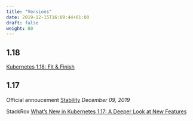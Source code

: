 ```yaml
---
title: "Versions"
date: 2019-12-15T16:09:44+01:00
draft: false
weight: 80
---
```


## 1.18

[Kubernetes 1.18: Fit & Finish](https://kubernetes.io/blog/2020/03/25/kubernetes-1-18-release-announcement/)

## 1.17

Official annoucement [Stability](https://kubernetes.io/blog/2019/12/09/kubernetes-1-17-release-announcement/) _December 09, 2019_

StackRox [What’s New in Kubernetes 1.17: A Deeper Look at New Features](https://www.stackrox.com/post/2019/12/whats-new-in-kubernetes-1.17-a-deeper-look-at-new-features/)

